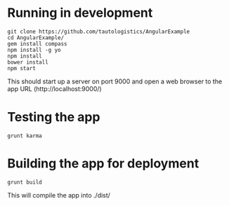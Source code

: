 Running in development
=========
```
git clone https://github.com/tautologistics/AngularExample
cd AngularExample/
gem install compass
npm install -g yo
npm install
bower install
npm start
```
This should start up a server on port 9000 and open a web browser to the app URL (http://localhost:9000/)


Testing the app
=========
```
grunt karma
```


Building the app for deployment
=========
```
grunt build
```
This will compile the app into ./dist/
